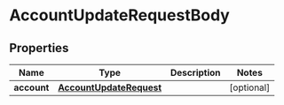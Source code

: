 

# AccountUpdateRequestBody


## Properties

| Name | Type | Description | Notes |
|------------ | ------------- | ------------- | -------------|
|**account** | [**AccountUpdateRequest**](AccountUpdateRequest.md) |  |  [optional] |



